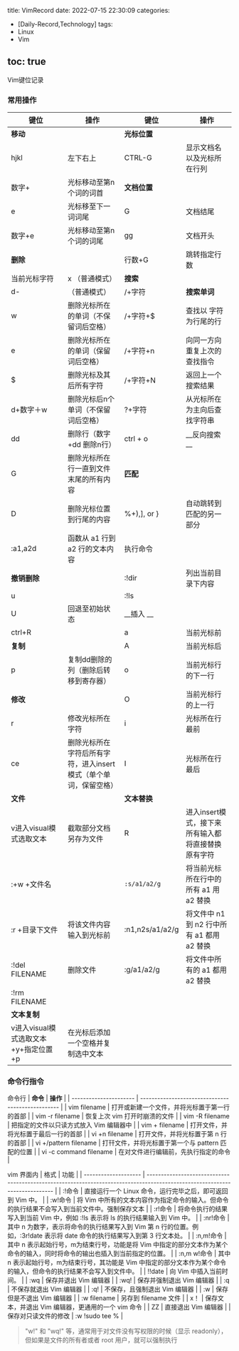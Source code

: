 title: VimRecord
date: 2022-07-15 22:30:09
categories:
- [Daily-Record,Technology]
tags:
- Linux
- Vim

toc: true
---

Vim键位记录
<!--more-->


### 常用操作
| 键位                                 | 操作                                                             | 键位            | 操作                                               |
| ------------------------------------ | ---------------------------------------------------------------- | --------------- | -------------------------------------------------- |
| __移动__                                 |                                                                  | __光标位置__        |
| hjkl                                 | 左下右上                                                         | CTRL-G          | 显示文档名以及光标所在行列                         |
| 数字+                                | 光标移动至第n个词的词首                                          | __文档位置__        |
| e                                    | 光标移至下一词词尾                                               | G               | 文档结尾                                           |
| 数字+e                               | 光标移动至第n个词的词尾                                          | gg              | 文档开头                                           |
| __删除__                                 |                                                                  | 行数+G          | 跳转指定行数                                       |
| 当前光标字符                         | x	（普通模式）                                                   | __搜索__            |
| d-                                   | （普通模式）                                                     | /+字符          | __搜索单词__                                           |
| w                                    | 删除光标所在的单词（不保留词后空格）                             | /+字符+$        | 查找以 字符 为行尾的行                             |
| e                                    | 删除光标所在的单词（保留词后空格）                               | /+字符+n        | 向同一方向重复上次的查找指令                       |
| $                                    | 删除光标及其后所有字符                                           | /+字符+N        | 返回上一个搜索结果                                 |
| d+数字＋w                            | 删除光标后n个单词（不保留词后空格）                              | ?+字符          | 从光标所在为主向后查找字符串                       |
| dd                                   | 删除行（数字+dd 删除n行）                                        | ctrl + o        | __反向搜索 __                                          |
| G                                    | 删除光标所在行一直到文件末尾的所有内容                           | __匹配__            |
| D                                    | 删除光标位置到行尾的内容                                         | %+),], or }     | 自动跳转到匹配的另一部分                           |
| :a1,a2d                              | 函数从 a1 行到 a2 行的文本内容                                   | 执行命令        |
| __撤销删除__                             |                                                                  | :!dir           | 列出当前目录下内容                                 |
| u                                    |                                                                  | :!ls            |
| U                                    | 回退至初始状态                                                   | __插入 __           |
| ctrl+R                               |                                                                  | a               | 当前光标前                                         |
| __复制__                                 |                                                                  | A               | 当前光标后                                         |
| p                                    | 复制dd删除的列（删除后转移到寄存器）                             | o               | 当前光标行的下一行                                 |
| __修改__                                 |                                                                  | O               | 当前光标行的上一行                                 |
| r                                    | 修改光标所在字符                                                 | i               | 光标所在行最前                                     |
| ce                                   | 删除光标所在字符后所有字符，进入insert模式（单个单词，保留空格） | I               | 光标所在行最后                                     |
| __文件__                                 |                                                                  | __文本替换__        |
| v进入visual模式选取文本              | 截取部分文档另存为文件                                           | R               | 进入insert模式，接下来所有输入都将直接替换原有字符 |
| :+w +文件名                          |                                                                  | `:s/a1/a2/g`      | 将当前光标所在行中的所有 a1 用 a2 替换             |
| :r +目录下文件                       | 将该文件内容输入到光标前                                         | :n1,n2s/a1/a2/g | 将文件中 n1 到 n2 行中所有 a1 都用 a2 替换         |
| :!del FILENAME                       | 删除文件                                                         | :g/a1/a2/g      | 将文件中所有的 a1 都用 a2 替换                     |
| :!rm FILENAME                        |
| __文本复制__                             |
| v进入visual模式选取文本+y+指定位置+p | 在光标后添加一个空格并复制选中文本                               |
	
### 命令行指令
命令行
| __命令__                   | __操作__                                              |
| ---------------------- | ------------------------------------------------- |
| vim filename           | 打开或新建一个文件，并将光标置于第一行的首部      |
| vim -r filename        | 恢复上次 vim 打开时崩溃的文件                     |
| vim -R filename        | 把指定的文件以只读方式放入 Vim 编辑器中           |
| vim + filename         | 打开文件，并将光标置于最后一行的首部              |
| vi +n filename         | 打开文件，并将光标置于第 n 行的首部               |
| vi +/pattern filename  | 打幵文件，并将光标置于第一个与 pattern 匹配的位置 |
| vi -c command filename | 在对文件进行编辑前，先执行指定的命令              |


vim 界面内
| 格式                 | 功能                                                                                                                        |
| -------------------- | --------------------------------------------------------------------------------------------------------------------------- |
| :!命令               | 直接运行一个 Linux 命令，运行完毕之后，即可返回到 Vim 中。                                                                  |
| :w!命令              | 将 Vim 中所有的文本内容作为指定命令的输入。但命令的执行结果不会写入到当前文件中。强制保存文本                               |
| :r!命令              | 将命令执行的结果写入到当前 Vim 中，例如 :!ls 表示将 ls 的执行结果输入到 Vim 中。                                            |
| :nr!命令             | 其中 n 为数字，表示将命令的执行结果写入到 Vim 第 n 行的位置。例如，:3r!date 表示将 date 命令的执行结果写入到第 3 行文本处。 |
| :n,m!命令            | 其中 n 表示起始行号，m为结束行号，功能是将 Vim 中指定的部分文本作为某个命令的输入，同时将命令的输出也插入到当前指定的位置。 |
| :n,m w!命令          | 其中 n 表示起始行号，m为结束行号，其功能是 Vim 中指定的部分文本作为某个命令的输入，但命令的执行结果不会写入到文件中。       |
| !!date               | 向 Vim 中插入当前时间。                                                                                                     |
| :wq                  | 保存并退出 Vim 编辑器                                                                                                       |
| :wq!                 | 保存并强制退出 Vim 编辑器                                                                                                   |
| :q                   | 不保存就退出 Vim 编辑器                                                                                                     |
| :q!                  | 不保存，且强制退出 Vim 编辑器                                                                                               |
| :w                   | 保存但是不退出 Vim 编辑器                                                                                                   |
| :w filename          | 另存到 filename 文件                                                                                                        |
| x！                  | 保存文本，并退出 Vim 编辑器，更通用的一个 vim 命令                                                                          |
| ZZ                   | 直接退出 Vim 编辑器                                                                                                         |
| 保存对只读文件的修改 | :w !sudo tee %                                                                                                              |

> "w!" 和 "wq!" 等，通常用于对文件没有写权限的时候（显示 readonly），但如果是文件的所有者或者 root 用户，就可以强制执行

